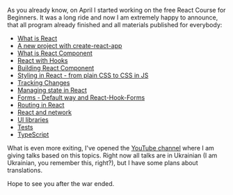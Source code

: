 As you already know, on April I started working on the free React Course for Beginners. It was a long ride and now I am extremely happy to announce, that all program already finished and all materials published for everybody:

- [What is React](https://drag13.io/react-learning-course-short/react-intro)
- [A new project with create-react-app](https://drag13.io/react-learning-course-short/react-cra)
- [What is React Component](https://drag13.io/react-learning-course-short/react-components)
- [React with Hooks](https://drag13.io/react-learning-course-short/react-hooks)
- [Building React Component](https://drag13.io/react-learning-course-short/react-new-component)
- [Styling in React - from plain CSS to CSS in JS](https://drag13.io/react-learning-course-short/react-styling)
- [Tracking Changes](https://drag13.io/react-learning-course-short/react-change-detection)
- [Managing state in React](https://drag13.io/react-learning-course-short/react-state-management)
- [Forms - Default way and React-Hook-Forms](https://drag13.io/react-learning-course-short/react-forms)
- [Routing in React](https://drag13.io/react-learning-course-short/react-router)
- [React and network](https://drag13.io/react-learning-course-short/react-network)
- [UI libraries](https://drag13.io/react-learning-course-short/react-ui-lib)
- [Tests](https://drag13.io/react-learning-course-short/react-testing)
- [TypeScript](https://drag13.io/react-learning-course-short/typescript-intro)

What is even more exiting, I've opened the [YouTube channel](https://www.youtube.com/channel/UCg-txtmOEQ8BniR8008O1mA) where I am giving talks based on this topics. Right now all talks are in Ukrainian (I am Ukrainian, you remember this, right?), but I have some plans about translations.

Hope to see you after the war ended.